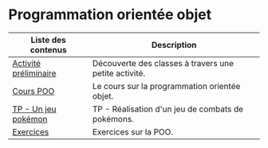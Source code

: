 # Programmation orientée objet

| Liste des contenus                      | Description                                              |
| --------------------------------------- | -------------------------------------------------------- |
| [Activité préliminaire](preliminaire.md) | Découverte des classes à travers une petite activité. |
| [Cours POO](cours.md) | Le cours sur la programmation orientée objet. |
| [TP - Un jeu pokémon](pokemon.md) | TP - Réalisation d'un jeu de combats de pokémons. |
| [Exercices](exercices.md) | Exercices sur la POO. |